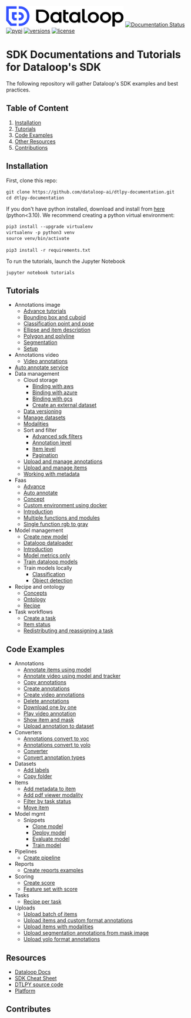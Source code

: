 ![LOGO](assets/site/logo.svg)
[![Documentation Status](https://readthedocs.org/projects/dtlpy/badge/?version=latest)](https://sdk-docs.dataloop.ai/en/latest/?badge=latest)
[![pypi](https://img.shields.io/pypi/v/dtlpy.svg)](https://pypi.org/project/dtlpy/)
[![versions](https://img.shields.io/pypi/pyversions/dtlpy.svg)](https://github.com/dataloop-ai/dtlpy)
[![license](https://img.shields.io/github/license/dataloop-ai/dtlpy-documentation.svg)](https://github.com/dataloop-ai/dtlpy-documentation/blob/master/LICENSE)

# SDK Documentations and Tutorials for Dataloop's SDK

The following repository will gather Dataloop's SDK examples and best practices.

## Table of Content

1. [Installation](#installation)
1. [Tutorials](#tutorials)
1. [Code Examples](#code-examples)
1. [Other Resources](#resources)
1. [Contributions](#contributes)

## Installation

First, clone this repo:

```
git clone https://github.com/dataloop-ai/dtlpy-documentation.git
cd dtlpy-documentation
```

If you don't have python installed, download and install from [here](https://www.python.org/downloads/) (python<3.10).
We recommend creating a python virtual environment:

```
pip3 install --upgrade virtualenv
virtualenv -p python3 venv
source venv/bin/activate

pip3 install -r requirements.txt
```

To run the tutorials, launch the Jupyter Notebook

```
jupyter notebook tutorials
```

## Tutorials

* Annotations image
  *  [Advance tutorials](tutorials/annotations_image/advance_tutorials/chapter.ipynb)
  *  [Bounding box and cuboid](tutorials/annotations_image/bounding_box_and_cuboid/chapter.ipynb)
  *  [Classification point and pose](tutorials/annotations_image/classification_point_and_pose/chapter.ipynb)
  *  [Ellipse and item description](tutorials/annotations_image/ellipse_and_item_description/chapter.ipynb)
  *  [Polygon and polyline](tutorials/annotations_image/polygon_and_polyline/chapter.ipynb)
  *  [Segmentation](tutorials/annotations_image/segmentation/chapter.ipynb)
  *  [Setup](tutorials/annotations_image/setup/chapter.ipynb)
* Annotations video
  *  [Video annotations](tutorials/annotations_video/video_annotations/chapter.ipynb)
*  [Auto annotate service](tutorials/auto_annotate_service/chapter.ipynb)
* Data management
  * Cloud storage
    *  [Binding with aws](tutorials/data_management/cloud_storage/binding_with_aws/chapter.ipynb)
    *  [Binding with azure](tutorials/data_management/cloud_storage/binding_with_azure/chapter.ipynb)
    *  [Binding with gcs](tutorials/data_management/cloud_storage/binding_with_gcs/chapter.ipynb)
    *  [Create an external dataset](tutorials/data_management/cloud_storage/create_an_external_dataset/chapter.ipynb)
  *  [Data versioning](tutorials/data_management/data_versioning/chapter.ipynb)
  *  [Manage datasets](tutorials/data_management/manage_datasets/chapter.ipynb)
  *  [Modalities](tutorials/data_management/modalities/chapter.ipynb)
  * Sort and filter
    *  [Advanced sdk filters](tutorials/data_management/sort_and_filter/advanced_sdk_filters/chapter.ipynb)
    *  [Annotation level](tutorials/data_management/sort_and_filter/annotation_level/chapter.ipynb)
    *  [Item level](tutorials/data_management/sort_and_filter/item_level/chapter.ipynb)
    *  [Pagination](tutorials/data_management/sort_and_filter/pagination/chapter.ipynb)
  *  [Upload and manage annotations](tutorials/data_management/upload_and_manage_annotations/chapter.ipynb)
  *  [Upload and manage items](tutorials/data_management/upload_and_manage_items/chapter.ipynb)
  *  [Working with metadata](tutorials/data_management/working_with_metadata/chapter.ipynb)
* Faas
  *  [Advance](tutorials/faas/advance/chapter.ipynb)
  *  [Auto annotate](tutorials/faas/auto_annotate/chapter.ipynb)
  *  [Concept](tutorials/faas/concept/chapter.ipynb)
  *  [Custom environment using docker](tutorials/faas/custom_environment_using_docker/chapter.ipynb)
  *  [Introduction](tutorials/faas/introduction/chapter.ipynb)
  *  [Multiple functions and modules](tutorials/faas/multiple_functions_and_modules/chapter.ipynb)
  *  [Single function rgb to gray](tutorials/faas/single_function_rgb_to_gray/chapter.ipynb)
* Model management
  *  [Create new model](tutorials/model_management/create_new_model/chapter.ipynb)
  *  [Dataloop dataloader](tutorials/model_management/dataloop_dataloader/chapter.ipynb)
  *  [Introduction](tutorials/model_management/introduction/chapter.ipynb)
  *  [Model metrics only](tutorials/model_management/model_metrics_only/chapter.ipynb)
  *  [Train dataloop models](tutorials/model_management/train_dataloop_models/chapter.ipynb)
  * Train models locally
    *  [Classification](tutorials/model_management/train_models_locally/classification/chapter.ipynb)
    *  [Object detection](tutorials/model_management/train_models_locally/object_detection/chapter.ipynb)
* Recipe and ontology
  *  [Concepts](tutorials/recipe_and_ontology/concepts/chapter.ipynb)
  *  [Ontology](tutorials/recipe_and_ontology/ontology/chapter.ipynb)
  *  [Recipe](tutorials/recipe_and_ontology/recipe/chapter.ipynb)
* Task workflows
  *  [Create a task](tutorials/task_workflows/create_a_task/chapter.ipynb)
  *  [Item status](tutorials/task_workflows/item_status/chapter.ipynb)
  *  [Redistributing and reassigning a task](tutorials/task_workflows/redistributing_and_reassigning_a_task/chapter.ipynb)

## Code Examples

* Annotations
  *  [Annotate items using model](examples/annotations/annotate_items_using_model.py)
  *  [Annotate video using model and tracker](examples/annotations/annotate_video_using_model_and_tracker.py)
  *  [Copy annotations](examples/annotations/copy_annotations.py)
  *  [Create annotations](examples/annotations/create_annotations.py)
  *  [Create video annotations](examples/annotations/create_video_annotations.py)
  *  [Delete annotations](examples/annotations/delete_annotations.py)
  *  [Download one by one](examples/annotations/download_one_by_one.py)
  *  [Play video annotation](examples/annotations/play_video_annotation.py)
  *  [Show item and mask](examples/annotations/show_item_and_mask.py)
  *  [Upload annotation to dataset](examples/annotations/upload_annotation_to_dataset.py)
* Converters
  *  [Annotations convert to voc](examples/converters/annotations_convert_to_voc.py)
  *  [Annotations convert to yolo](examples/converters/annotations_convert_to_yolo.py)
  *  [Converter](examples/converters/converter.py)
  *  [Convert annotation types](examples/converters/convert_annotation_types.py)
* Datasets
  *  [Add labels](examples/datasets/add_labels.py)
  *  [Copy folder](examples/datasets/copy_folder.py)
* Items
  *  [Add metadata to item](examples/items/add_metadata_to_item.py)
  *  [Add pdf viewer modality](examples/items/add_pdf_viewer_modality.py)
  *  [Filter by task status](examples/items/filter_by_task_status.py)
  *  [Move item](examples/items/move_item.py)
* Model mgmt
  * Snippets
    *  [Clone model](examples/model_mgmt/snippets/clone_model.py)
    *  [Deploy model](examples/model_mgmt/snippets/deploy_model.py)
    *  [Evaluate model](examples/model_mgmt/snippets/evaluate_model.py)
    *  [Train model](examples/model_mgmt/snippets/train_model.py)
* Pipelines
  *  [Create pipeline](examples/pipelines/create_pipeline.py)
* Reports
  *  [Create reports examples](examples/reports/create_reports_examples.py)
* Scoring
  *  [Create score](examples/scoring/create_score.py)
  *  [Feature set with score](examples/scoring/feature_set_with_score.py)
* Tasks
  *  [Recipe per task](examples/tasks/recipe_per_task.py)
* Uploads
  *  [Upload batch of items](examples/uploads/upload_batch_of_items.py)
  *  [Upload items and custom format annotations](examples/uploads/upload_items_and_custom_format_annotations.py)
  *  [Upload items with modalities](examples/uploads/upload_items_with_modalities.py)
  *  [Upload segmentation annotations from mask image](examples/uploads/upload_segmentation_annotations_from_mask_image.py)
  *  [Upload yolo format annotations](examples/uploads/upload_yolo_format_annotations.py)

## Resources

* [Dataloop Docs](https://dataloop.ai/docs)
* [SDK Cheat Sheet](https://dataloop.ai/docs/sdk-cheatsheet?highlight=cheat)
* [DTLPY source code](https://github.com/dataloop-ai/dtlpy)
* [Platform](https://console.dataloop.ai/)

## Contributes
